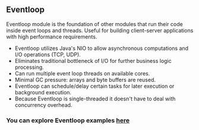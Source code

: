 ## Eventloop

Eventloop module is the foundation of other modules that run their code inside event loops and threads. Useful for 
building client-server applications with high performance requirements.

* Eventloop utilizes Java's NIO to allow asynchronous computations and I/O operations (TCP, UDP).
* Eliminates traditional bottleneck of I/O for further business logic processing.
* Can run multiple event loop threads on available cores.
* Minimal GC pressure: arrays and byte buffers are reused.
* Eventloop can schedule/delay certain tasks for later execution or background execution.
* Because Eventloop is single-threaded it doesn't have to deal with concurrency overhead.

### You can explore Eventloop examples [here](https://github.com/softindex/datakernel/tree/master/examples/eventloop)

